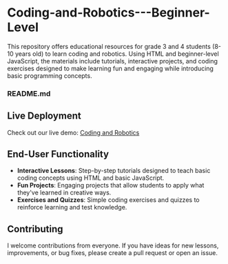 # Coding-and-Robotics---Beginner-Level
This repository offers educational resources for grade 3 and 4 students (8-10 years old) to learn coding and robotics. Using HTML and beginner-level JavaScript, the materials include tutorials, interactive projects, and coding exercises designed to make learning fun and engaging while introducing basic programming concepts.

### README.md

## Live Deployment
Check out our live demo: [Coding and Robotics](https://sites.google.com/view/riliscientistslabportfolio/home)

## End-User Functionality
- **Interactive Lessons**: Step-by-step tutorials designed to teach basic coding concepts using HTML and basic JavaScript.
- **Fun Projects**: Engaging projects that allow students to apply what they've learned in creative ways.
- **Exercises and Quizzes**: Simple coding exercises and quizzes to reinforce learning and test knowledge.

## Contributing
I welcome contributions from everyone. If you have ideas for new lessons, improvements, or bug fixes, please create a pull request or open an issue.
